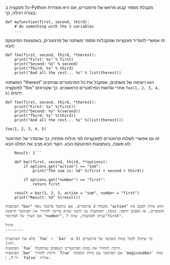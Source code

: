 כל פונקציה ב-Python מקבלת מספר קבוע מראש של פרמטרים, אם היא מוגדרת בצורה רגילה, כך:

    def myfunction(first, second, third):
        # do something with the 3 variables
        ...

זה אפשרי להגדיר פונקציות שמקבלות מספר משתנה של פרמטרים, באמצעות הסינטקס הבא:

    def foo(first, second, third, *therest):
        print("First: %s" % first)
        print("Second: %s" % second)
        print("Third: %s" % third)
        print("And all the rest... %s" % list(therest))

המשתנה "therest" הוא רשימה של משתנים, שמקבל את כל הפרמטרים שניתנים לפונקציה "foo" אחרי שלושת הפרמטרים הראשונים. כך שקוראים `foo(1, 2, 3, 4, 5)` ידפיס:

    def foo(first, second, third, *therest):
        print("First: %s" %(first))
        print("Second: %s" %(second))
        print("Third: %s" %(third))
        print("And all the rest... %s" %(list(therest)))
    
    foo(1, 2, 3, 4, 5)

זה גם אפשרי לשלוח פרמטרים לפונקציות לפי מילות מפתח, כך שהסדר של הפרמטר לא משנה, באמצעות הסינטקס הבא. הקוד הבא מניב את הפלט הבא:
```The sum is: 6
    Result: 1```

    def bar(first, second, third, **options):
        if options.get("action") == "sum":
            print("The sum is: %d" %(first + second + third))
    
        if options.get("number") == "first":
            return first
    
    result = bar(1, 2, 3, action = "sum", number = "first")
    print("Result: %d" %(result))

הפונקציה "bar" מקבלת 3 פרמטרים. אם מתקבל פרמטר נוסף "action" והוא מורה לסכם את המספרים, אז הסכום יודפס. בנוסף, הפונקציה גם יודעת שהיא צריכה להחזיר את הפרמטר הראשון אם הערך של הפרמטר "number", שניתן לפונקציה, שווה ל"first".

תרגיל
--------

מלא את הפונקציות `foo` ו- `bar` כך שיוכלו לקבל כמות משתנה של פרמטרים (3 או יותר).
הפונקציה `foo` חייבת להחזיר את כמות הפרמטרים הנוספים שהתקבלו.
הפונקציה `bar` חייבת להחזיר `True` אם הפרמטר עם מילת המפתח `magicnumber` שווה ל-7, ו- `False` אחרת.